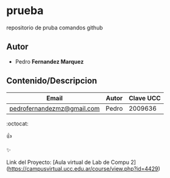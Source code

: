 # prueba
repositorio de pruba comandos github
## Autor
* Pedro **Fernandez Marquez**

## Contenido/Descripcion

| Email | Autor | Clave UCC |
|-------|-------|-----------|
|pedrofernandezmz@gmail.com|Pedro|2009636|

:octocat:

:+1:

:sparkles:

Link del Proyecto: [Aula virtual de Lab de Compu 2] (https://campusvirtual.ucc.edu.ar/course/view.php?id=4429)